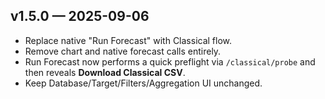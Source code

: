## v1.5.0 — 2025-09-06
- Replace native "Run Forecast" with Classical flow.
- Remove chart and native forecast calls entirely.
- Run Forecast now performs a quick preflight via `/classical/probe` and then reveals **Download Classical CSV**.
- Keep Database/Target/Filters/Aggregation UI unchanged.
